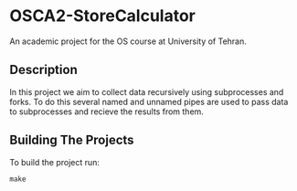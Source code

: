 # OSCA2-StoreCalculator
An academic project for the OS course at University of Tehran.

## Description

In this project we aim to collect data recursively using subprocesses and forks. To do this several named and unnamed pipes are used to pass data to subprocesses and recieve the results from them. 

## Building The Projects

To build the project run:

    make
